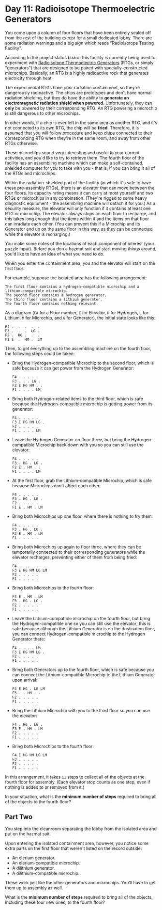 # Day 11: Radioisotope Thermoelectric Generators

You come upon a column of four floors that have been entirely sealed off from the rest of the building except for a small dedicated lobby. There are some radiation warnings and a big sign which reads "Radioisotope Testing Facility".

According to the project status board, this facility is currently being used to experiment with [Radioisotope Thermoelectric Generators](https://en.wikipedia.org/wiki/Radioisotope_thermoelectric_generator) (RTGs, or simply "generators") that are designed to be paired with specially-constructed microchips. Basically, an RTG is a highly radioactive rock that generates electricity through heat.

The experimental RTGs have poor radiation containment, so they're dangerously radioactive. The chips are prototypes and don't have normal radiation shielding, but they do have the ability to **generate an electromagnetic radiation shield when powered**. Unfortunately, they can **only** be powered by their corresponding RTG. An RTG powering a microchip is still dangerous to other microchips.

In other words, if a chip is ever left in the same area as another RTG, and it's not connected to its own RTG, the chip will be **fried**. Therefore, it is assumed that you will follow procedure and keep chips connected to their corresponding RTG when they're in the same room, and away from other RTGs otherwise.

These microchips sound very interesting and useful to your current activities, and you'd like to try to retrieve them. The fourth floor of the facility has an assembling machine which can make a self-contained, shielded computer for you to take with you - that is, if you can bring it all of the RTGs and microchips.

Within the radiation-shielded part of the facility (in which it's safe to have these pre-assembly RTGs), there is an elevator that can move between the four floors. Its capacity rating means it can carry at most yourself and two RTGs or microchips in any combination. (They're rigged to some heavy diagnostic equipment - the assembling machine will detach it for you.) As a security measure, the elevator will only function if it contains at least one RTG or microchip. The elevator always stops on each floor to recharge, and this takes long enough that the items within it and the items on that floor can irradiate each other. (You can prevent this if a Microchip and its Generator end up on the same floor in this way, as they can be connected while the elevator is recharging.)

You make some notes of the locations of each component of interest (your puzzle input). Before you don a hazmat suit and start moving things around, you'd like to have an idea of what you need to do.

When you enter the containment area, you and the elevator will start on the first floor.

For example, suppose the isolated area has the following arrangement:

```
The first floor contains a hydrogen-compatible microchip and a lithium-compatible microchip.
The second floor contains a hydrogen generator.
The third floor contains a lithium generator.
The fourth floor contains nothing relevant.
```

As a diagram (`F#` for a Floor number, `E` for Elevator, `H` for Hydrogen, `L` for Lithium, `M` for Microchip, and `G` for Generator), the initial state looks like this:

```
F4 .  .  .  .  .  
F3 .  .  .  LG .  
F2 .  HG .  .  .  
F1 E  .  HM .  LM 
```

Then, to get everything up to the assembling machine on the fourth floor, the following steps could be taken:

- Bring the Hydrogen-compatible Microchip to the second floor, which is safe because it can get power from the Hydrogen Generator:

    ```
    F4 . . . . . 
    F3 . . . LG . 
    F2 E HG HM . . 
    F1 . . . . LM 
    ```

- Bring both Hydrogen-related items to the third floor, which is safe because the Hydrogen-compatible microchip is getting power from its generator:

    ```
    F4 . . . . . 
    F3 E HG HM LG . 
    F2 . . . . . 
    F1 . . . . LM 
    ```

- Leave the Hydrogen Generator on floor three, but bring the Hydrogen-compatible Microchip back down with you so you can still use the elevator:

    ```
    F4 . . . . . 
    F3 . HG . LG . 
    F2 E . HM . . 
    F1 . . . . LM 
    ```

- At the first floor, grab the Lithium-compatible Microchip, which is safe because Microchips don't affect each other:

    ```
    F4 . . . . . 
    F3 . HG . LG . 
    F2 . . . . . 
    F1 E . HM . LM 
    ```

- Bring both Microchips up one floor, where there is nothing to fry them:

    ```
    F4 . . . . . 
    F3 . HG . LG . 
    F2 E . HM . LM 
    F1 . . . . . 
    ```

- Bring both Microchips up again to floor three, where they can be temporarily connected to their corresponding generators while the elevator recharges, preventing either of them from being fried:

    ```
    F4 . . . . . 
    F3 E HG HM LG LM 
    F2 . . . . . 
    F1 . . . . . 
    ```

- Bring both Microchips to the fourth floor:

    ```
    F4 E . HM . LM 
    F3 . HG . LG . 
    F2 . . . . . 
    F1 . . . . . 
    ```

- Leave the Lithium-compatible microchip on the fourth floor, but bring the Hydrogen-compatible one so you can still use the elevator; this is safe because although the Lithium Generator is on the destination floor, you can connect Hydrogen-compatible microchip to the Hydrogen Generator there:

    ```
    F4 . . . . LM 
    F3 E HG HM LG . 
    F2 . . . . . 
    F1 . . . . . 
    ```

- Bring both Generators up to the fourth floor, which is safe because you can connect the Lithium-compatible Microchip to the Lithium Generator upon arrival:

    ```
    F4 E HG . LG LM 
    F3 . . HM . . 
    F2 . . . . . 
    F1 . . . . . 
    ```

- Bring the Lithium Microchip with you to the third floor so you can use the elevator:

    ```
    F4 . HG . LG . 
    F3 E . HM . LM 
    F2 . . . . . 
    F1 . . . . . 
    ```

- Bring both Microchips to the fourth floor:

    ```
    F4 E HG HM LG LM 
    F3 . . . . . 
    F2 . . . . . 
    F1 . . . . . 
    ```

In this arrangement, it takes `11` steps to collect all of the objects at the fourth floor for assembly. (Each elevator stop counts as one step, even if nothing is added to or removed from it.)

In your situation, what is the **minimum number of steps** required to bring all of the objects to the fourth floor?

## Part Two

You step into the cleanroom separating the lobby from the isolated area and put on the hazmat suit.

Upon entering the isolated containment area, however, you notice some extra parts on the first floor that weren't listed on the record outside:

- An elerium generator.
- An elerium-compatible microchip.
- A dilithium generator.
- A dilithium-compatible microchip.

These work just like the other generators and microchips. You'll have to get them up to assembly as well.

What is the **minimum number of steps** required to bring all of the objects, including these four new ones, to the fourth floor?
